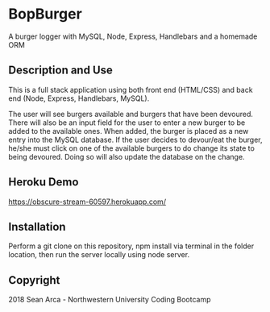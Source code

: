 # BopBurger
A burger logger with MySQL, Node, Express, Handlebars and a homemade ORM

## Description and Use
This is a full stack application using both front end (HTML/CSS) and back end (Node, Express, Handlebars, MySQL).

The user will see burgers available and burgers that have been devoured. There will also be an input field for the user to enter a new burger to be added to the available ones. When added, the burger is placed as a new entry into the MySQL database. If the user decides to devour/eat the burger, he/she must click on one of the available burgers to do change its state to being devoured. Doing so will also update the database on the change.

## Heroku Demo
https://obscure-stream-60597.herokuapp.com/

## Installation
Perform a git clone on this repository, npm install via terminal in the folder location, then run the server locally using node server.

## Copyright
2018 Sean Arca - Northwestern University Coding Bootcamp

